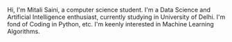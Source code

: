 Hi, I'm Mitali Saini, a computer science student. 
I'm a Data Science and Artificial Intelligence enthusiast, currently studying in University of Delhi. 
I'm fond of Coding in Python, etc. 
I'm keenly interested in Machine Learning Algorithms. 

